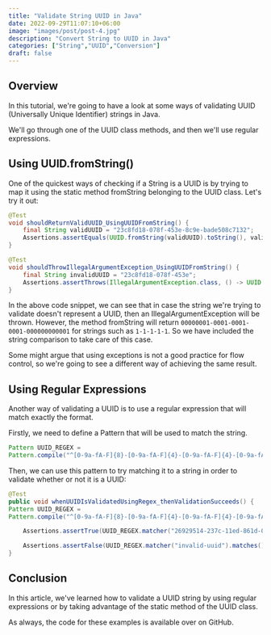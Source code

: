 ```yaml
---
title: "Validate String UUID in Java"
date: 2022-09-29T11:07:10+06:00
image: "images/post/post-4.jpg"
description: "Convert String to UUID in Java"
categories: ["String","UUID","Conversion"]
draft: false
---
```


## Overview
In this tutorial, we're going to have a look at some ways of validating UUID (Universally Unique Identifier) strings in Java.

We'll go through one of the UUID class methods, and then we'll use regular expressions.

##  Using UUID.fromString()
   One of the quickest ways of checking if a String is a UUID is by trying to map it using the static method fromString belonging to the UUID class. Let's try it out:

```java
@Test
void shouldReturnValidUUID_UsingUUIDFromString() {
    final String validUUID = "23c8fd18-078f-453e-8c9e-bade508c7132";
    Assertions.assertEquals(UUID.fromString(validUUID).toString(), validUUID);
}

@Test
void shouldThrowIllegalArgumentException_UsingUUIDFromString() {
    final String invalidUUID = "23c8fd18-078f-453e";
    Assertions.assertThrows(IllegalArgumentException.class, () -> UUID.fromString(invalidUUID));
}
```

In the above code snippet, we can see that in case the string we're trying to validate doesn't represent a UUID, then an IllegalArgumentException will be thrown. However, the method fromString will return `00000001-0001-0001-0001-000000000001` for strings such as `1-1-1-1-1`. So we have included the string comparison to take care of this case.

Some might argue that using exceptions is not a good practice for flow control, so we're going to see a different way of achieving the same result.

## Using Regular Expressions
   Another way of validating a UUID is to use a regular expression that will match exactly the format.

Firstly, we need to define a Pattern that will be used to match the string.
```java
Pattern UUID_REGEX =
Pattern.compile("^[0-9a-fA-F]{8}-[0-9a-fA-F]{4}-[0-9a-fA-F]{4}-[0-9a-fA-F]{4}-[0-9a-fA-F]{12}$");
```
Then, we can use this pattern to try matching it to a string in order to validate whether or not it is a UUID:

```java
@Test
public void whenUUIDIsValidatedUsingRegex_thenValidationSucceeds() {
Pattern UUID_REGEX =
Pattern.compile("^[0-9a-fA-F]{8}-[0-9a-fA-F]{4}-[0-9a-fA-F]{4}-[0-9a-fA-F]{4}-[0-9a-fA-F]{12}$");

    Assertions.assertTrue(UUID_REGEX.matcher("26929514-237c-11ed-861d-0242ac120002").matches());

    Assertions.assertFalse(UUID_REGEX.matcher("invalid-uuid").matches());
}
```

## Conclusion
   In this article, we've learned how to validate a UUID string by using regular expressions or by taking advantage of the static method of the UUID class.

As always, the code for these examples is available over on GitHub.
